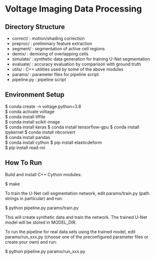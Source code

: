 # Voltage Imaging Data Processing


## Directory Structure

* correct/     : motion/shading correction
* preproc/     : preliminary feature extraction
* segment/     : segmentation of active cell regions
* demix/       : demixing of overlapping cells
* simulate/    : synthetic data generation for training U-Net segmentation
* evaluate/    : accuracy evaluation by comparison with ground truth
* utils/       : C++ utilities used by some of the above modules
* params/      : parameter files for pipeline script
* pipeline.py  : pipeline script


## Environment Setup

$ conda create -n voltage python=3.8  
$ conda activate voltage  
$ conda install tiffile  
$ conda install scikit-image  
$ conda install keras
$ conda install tensorflow-gpu
$ conda install ipykernel
$ conda install nbconvert  
$ conda install pandas  
$ conda install cython
$ pip install elasticdeform  
$ pip install read-roi


## How To Run

Build and install C++ Cython modules:

$ make

To train the U-Net cell segmentation network, edit params/train.py (path strings in particular) and run:

$ python pipeline.py params/train.py

This will create synthetic data and train the network. The trained U-Net model will be stored in MODEL_DIR.

To run the pipeline for real data sets using the trained model, edit params/run_xxx.py (choose one of the preconfigured parameter files or create your own) and run:

$ python pipeline.py params/run_xxx.py
